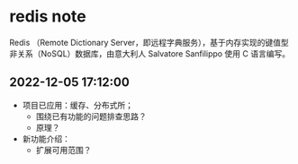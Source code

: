 # redis note

Redis （Remote Dictionary Server，即远程字典服务），基于内存实现的键值型非关系（NoSQL）数据库，由意大利人 Salvatore Sanfilippo 使用 C 语言编写。

## 2022-12-05 17:12:00

- 项目已应用：缓存、分布式所；
    - 围绕已有功能的问题排查思路？
    - 原理？
- 新功能介绍：
    - 扩展可用范围？